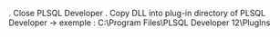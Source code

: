 . Close PLSQL Developer
. Copy DLL into plug-in directory of PLSQL Developer
	-> exemple : C:\Program Files\PLSQL Developer 12\PlugIns
